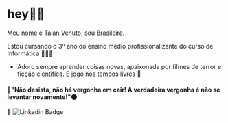 # hey👋🏻

Meu nome é Taian Venuto, sou Brasileira.

Estou cursando o 3º ano do ensino médio profissionalizante do curso de Informática 👩🏼‍💻

- Adoro sempre aprender coisas novas, apaixonada por filmes de terror e ficção cientifica. E jogo nos tempos livres 👾


#### 📌"Não desista, não há vergonha em cair! A verdadeira vergonha é não se levantar novamente!"🌑

📌 ![Linkedin Badge](https://img.shields.io/badge/-Linkedin-blue?style=flat-square&logoColor=white&link=www.linkedin.com/in/taian-r-castro-venuto-a06961197)


